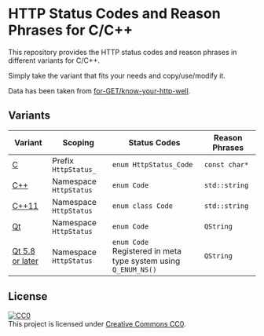 # HTTP Status Codes and Reason Phrases for C/C++ #

This repository provides the HTTP status codes and reason phrases in different variants for C/C++.

Simply take the variant that fits your needs and copy/use/modify it.

Data has been taken from [for-GET/know-your-http-well](https://github.com/for-GET/know-your-http-well).

## Variants ##

| Variant                                    | Scoping                | Status Codes                                                       | Reason Phrases |
|--------------------------------------------|------------------------|--------------------------------------------------------------------|----------------|
| [C](HttpStatusCodes_C.h)                   | Prefix `HttpStatus_`   | `enum HttpStatus_Code`                                             | `const char*`  |
| [C++](HttpStatusCodes_C++.h)               | Namespace `HttpStatus` | `enum Code`                                                        | `std::string`  |
| [C++11](HttpStatusCodes_C++11.h)           | Namespace `HttpStatus` | `enum class Code`                                                  | `std::string`  |
| [Qt](HttpStatusCodes_Qt.h)                 | Namespace `HttpStatus` | `enum Code`                                                        | `QString`      |
| [Qt 5.8 or later](HttpStatusCodes_Qt5.8.h) | Namespace `HttpStatus` | `enum Code`<br>Registered in meta type system using `Q_ENUM_NS()`  | `QString`      |


## License ##
[![CC0](https://licensebuttons.net/p/zero/1.0/80x15.png)](http://creativecommons.org/publicdomain/zero/1.0/)    
This project is licensed under [Creative Commons CC0](LICENSE).